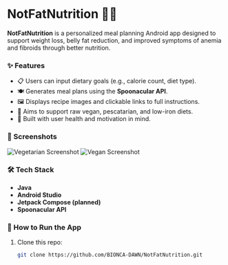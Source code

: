 # NotFatNutrition 🍎📱

**NotFatNutrition** is a personalized meal planning Android app designed to support weight loss, belly fat reduction, and improved symptoms of anemia and fibroids through better nutrition.

### ✨ Features
- 📋 Users can input dietary goals (e.g., calorie count, diet type).
- 🍽️ Generates meal plans using the **Spoonacular API**.
- 🖼️ Displays recipe images and clickable links to full instructions.
- 📆 Aims to support raw vegan, pescatarian, and low-iron diets.
- 🔔 Built with user health and motivation in mind.

### 📸 Screenshots

![Vegetarian Screenshot](screenshots/vegetarian.png)
![Vegan Screenshot](screenshots/vegan.png)


### 🛠️ Tech Stack
- **Java**
- **Android Studio**
- **Jetpack Compose (planned)**
- **Spoonacular API**

### 📲 How to Run the App
1. Clone this repo:  
   ```bash
   git clone https://github.com/BIONCA-DAWN/NotFatNutrition.git
